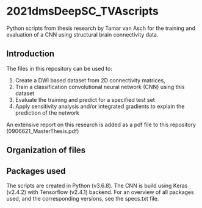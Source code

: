 # 2021dmsDeepSC_TVAscripts
Python scripts from thesis research by Tamar van Asch for the training and evaluation of a CNN using structural brain connectivity data. 

## Introduction

The files in this repository can be used to:

1) Create a DWI based dataset from 2D connectivity matrices, 
2) Train a classification convolutional neural network (CNN) using this dataset
3) Evaluate the training and predict for a specified test set
4) Apply sensitivity analysis and/or integrated gradients to explain the prediction of the network

An extensive report on this research is added as a pdf file to this repository (0906621_MasterThesis.pdf)

## Organization of files


## Packages used
The scripts are created in Python (v3.6.8). The CNN is build using Keras (v2.4.2) with Tensorflow (v2.4.1) backend. 
For an overview of all packages used, and the corresponding versions, see the specs.txt file.
